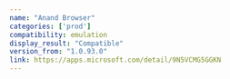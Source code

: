 ```yaml
---
name: "Anand Browser"
categories: ['prod']
compatibility: emulation
display_result: "Compatible"
version_from: "1.0.93.0"
link: https://apps.microsoft.com/detail/9N5VCMG5GGKN
---
```

